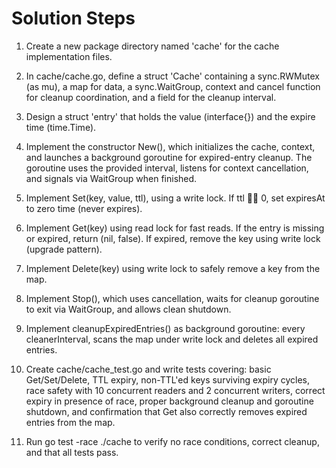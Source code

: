 # Solution Steps

1. Create a new package directory named 'cache' for the cache implementation files.

2. In cache/cache.go, define a struct 'Cache' containing a sync.RWMutex (as mu), a map for data, a sync.WaitGroup, context and cancel function for cleanup coordination, and a field for the cleanup interval.

3. Design a struct 'entry' that holds the value (interface{}) and the expire time (time.Time).

4. Implement the constructor New(), which initializes the cache, context, and launches a background goroutine for expired-entry cleanup. The goroutine uses the provided interval, listens for context cancellation, and signals via WaitGroup when finished.

5. Implement Set(key, value, ttl), using a write lock. If ttl  0, set expiresAt to zero time (never expires).

6. Implement Get(key) using read lock for fast reads. If the entry is missing or expired, return (nil, false). If expired, remove the key using write lock (upgrade pattern).

7. Implement Delete(key) using write lock to safely remove a key from the map.

8. Implement Stop(), which uses cancellation, waits for cleanup goroutine to exit via WaitGroup, and allows clean shutdown.

9. Implement cleanupExpiredEntries() as background goroutine: every cleanerInterval, scans the map under write lock and deletes all expired entries.

10. Create cache/cache_test.go and write tests covering: basic Get/Set/Delete, TTL expiry, non-TTL'ed keys surviving expiry cycles, race safety with 10 concurrent readers and 2 concurrent writers, correct expiry in presence of race, proper background cleanup and goroutine shutdown, and confirmation that Get also correctly removes expired entries from the map.

11. Run go test -race ./cache to verify no race conditions, correct cleanup, and that all tests pass.

